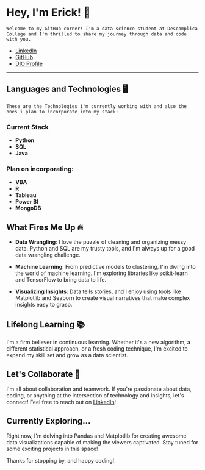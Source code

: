 # Hey, I'm Erick! 👋
    Welcome to my GitHub corner! I'm a data science student at Descomplica College and I'm thrilled to share my journey through data and code with you.

- [LinkedIn](https://www.linkedin.com/in/egaldino03/)
- [GitHub](https://github.com/egaldino03)
- [DIO Profile](https://www.dio.me/users/erickga2014)

---

## Languages and Technologies 🖥️
    These are the Technologies i'm currently working with and also the ones i plan to incorporate into my stack:

### Current Stack
- **Python**
- **SQL**
- **Java**

### Plan on incorporating:
- **VBA**
- **R**
- **Tableau**
- **Power BI**
- **MongoDB**

## What Fires Me Up 🔥

- **Data Wrangling**: I love the puzzle of cleaning and organizing messy data. Python and SQL are my trusty tools, and I'm always up for a good data wrangling challenge.

- **Machine Learning**: From predictive models to clustering, I'm diving into the world of machine learning. I'm exploring libraries like scikit-learn and TensorFlow to bring data to life.

- **Visualizing Insights**: Data tells stories, and I enjoy using tools like Matplotlib and Seaborn to create visual narratives that make complex insights easy to grasp.

## Lifelong Learning 📚

I'm a firm believer in continuous learning. Whether it's a new algorithm, a different statistical approach, or a fresh coding technique, I'm excited to expand my skill set and grow as a data scientist.

## Let's Collaborate 🤝

I'm all about collaboration and teamwork. If you're passionate about data, coding, or anything at the intersection of technology and insights, let's connect! Feel free to reach out on [LinkedIn](https://www.linkedin.com/in/egaldino03)!

## Currently Exploring...
Right now, I'm delving into Pandas and Matplotlib for creating awesome data visualizations capable of making the viewers captivated. Stay tuned for some exciting projects in this space!

Thanks for stopping by, and happy coding!
